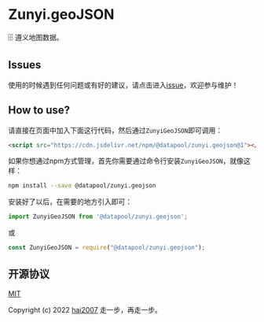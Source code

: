 # Zunyi.geoJSON
🗄️ 遵义地图数据。

## Issues
使用的时候遇到任何问题或有好的建议，请点击进入[issue](https://github.com/hai2007/datapool/issues)，欢迎参与维护！

## How to use?

请直接在页面中加入下面这行代码，然后通过```ZunyiGeoJSON```即可调用：

```html
<script src="https://cdn.jsdelivr.net/npm/@datapool/zunyi.geojson@1"></script>
```

如果你想通过npm方式管理，首先你需要通过命令行安装``````ZunyiGeoJSON``````，就像这样：

```bash
npm install --save @datapool/zunyi.geojson
```

安装好了以后，在需要的地方引入即可：

```js
import ZunyiGeoJSON from '@datapool/zunyi.geojson';
```

或

```js
const ZunyiGeoJSON = require("@datapool/zunyi.geojson");
```

开源协议
---------------------------------------
[MIT](https://github.com/hai2007/datapool/blob/master/LICENSE)

Copyright (c) 2022 [hai2007](https://hai2007.gitee.io/sweethome/) 走一步，再走一步。
